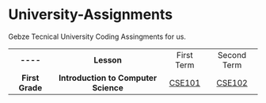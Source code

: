 # University-Assignments
Gebze Tecnical University Coding Assingments for us.

<table>
  <tr>
    <td align="center"><b>----</b></td>
    <td align="center"><b>Lesson<b></td>
    <td align="center">First Term</td>
    <td align="center">Second Term</td>
  <tr>
  <tr>
    <td align="center"><b>First Grade</b></td>
    <td align="center"><b>Introduction to Computer Science</b></td>
    <td align="center"><a href="https://github.com/CemBOLAT/GTU-University-Assignments/tree/master/CSE101/"/>CSE101</td>
    <td align="center"><a href=""/>CSE102</td>
  <tr>
</table>
